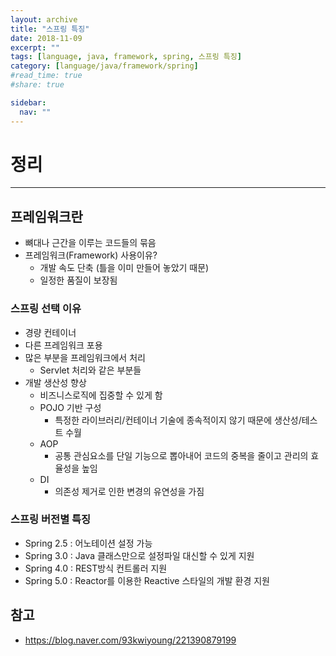 ```yaml
---
layout: archive
title: "스프링 특징"
date: 2018-11-09
excerpt: ""
tags: [language, java, framework, spring, 스프링 특징]
category: [language/java/framework/spring]
#read_time: true
#share: true

sidebar:
  nav: ""
---
```


# 정리

* * *

## 프레임워크란

* 뼈대나 근간을 이루는 코드들의 묶음
* 프레임워크(Framework) 사용이유?
  * 개발 속도 단축 (틀을 이미 만들어 놓았기 때문)
  * 일정한 품질이 보장됨

### 스프링 선택 이유

* 경량 컨테이너
* 다른 프레임워크 포용
* 많은 부분을 프레임워크에서 처리
  * Servlet 처리와 같은 부분들
* 개발 생산성 향상
  * 비즈니스로직에 집중할 수 있게 함
  * POJO 기반 구성
    * 특정한 라이브러리/컨테이너 기술에 종속적이지 않기 때문에 생산성/테스트 수월
  * AOP
    * 공통 관심요소를 단일 기능으로 뽑아내어 코드의 중복을 줄이고 관리의 효율성을 높임
  * DI
    * 의존성 제거로 인한 변경의 유연성을 가짐

### 스프링 버전별 특징

* Spring 2.5 : 어노테이션 설정 가능
* Spring 3.0 : Java 클래스만으로 설정파일 대신할 수 있게 지원
* Spring 4.0 : REST방식 컨트롤러 지원
* Spring 5.0 : Reactor를 이용한 Reactive 스타일의 개발 환경 지원

## 참고

* <https://blog.naver.com/93kwiyoung/221390879199>